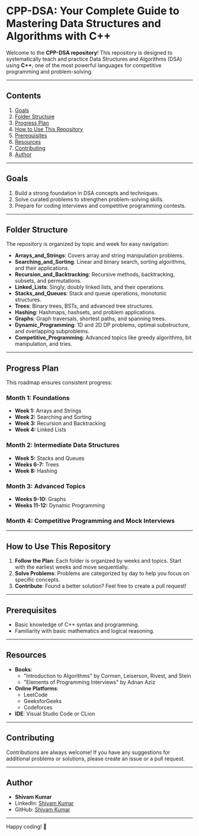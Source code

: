 # CPP-DSA: Your Complete Guide to Mastering Data Structures and Algorithms with C++

Welcome to the **CPP-DSA repository**! This repository is designed to systematically teach and practice Data Structures and Algorithms (DSA) using **C++**, one of the most powerful languages for competitive programming and problem-solving.

---

## **Contents**

1. [Goals](#goals)
2. [Folder Structure](#folder-structure)
3. [Progress Plan](#progress-plan)
4. [How to Use This Repository](#how-to-use-this-repository)
5. [Prerequisites](#prerequisites)
6. [Resources](#resources)
7. [Contributing](#contributing)
8. [Author](#author)

---

## **Goals**

1. Build a strong foundation in DSA concepts and techniques.
2. Solve curated problems to strengthen problem-solving skills.
3. Prepare for coding interviews and competitive programming contests.

---

## **Folder Structure**

The repository is organized by topic and week for easy navigation:

- **Arrays_and_Strings**:
  Covers array and string manipulation problems.
- **Searching_and_Sorting**:
  Linear and binary search, sorting algorithms, and their applications.
- **Recursion_and_Backtracking**:
  Recursive methods, backtracking, subsets, and permutations.
- **Linked_Lists**:
  Singly, doubly linked lists, and their operations.
- **Stacks_and_Queues**:
  Stack and queue operations, monotonic structures.
- **Trees**:
  Binary trees, BSTs, and advanced tree structures.
- **Hashing**:
  Hashmaps, hashsets, and problem applications.
- **Graphs**:
  Graph traversals, shortest paths, and spanning trees.
- **Dynamic_Programming**:
  1D and 2D DP problems, optimal substructure, and overlapping subproblems.
- **Competitive_Programming**:
  Advanced topics like greedy algorithms, bit manipulation, and tries.

---

## **Progress Plan**

This roadmap ensures consistent progress:

### **Month 1: Foundations**

- **Week 1:** Arrays and Strings
- **Week 2:** Searching and Sorting
- **Week 3:** Recursion and Backtracking
- **Week 4:** Linked Lists

### **Month 2: Intermediate Data Structures**

- **Week 5:** Stacks and Queues
- **Weeks 6-7:** Trees
- **Week 8:** Hashing

### **Month 3: Advanced Topics**

- **Weeks 9-10:** Graphs
- **Weeks 11-12:** Dynamic Programming

### **Month 4: Competitive Programming and Mock Interviews**

---

## **How to Use This Repository**

1. **Follow the Plan**: Each folder is organized by weeks and topics. Start with the earliest weeks and move sequentially.
2. **Solve Problems**: Problems are categorized by day to help you focus on specific concepts.
3. **Contribute**: Found a better solution? Feel free to create a pull request!

---

## **Prerequisites**

- Basic knowledge of C++ syntax and programming.
- Familiarity with basic mathematics and logical reasoning.

---

## **Resources**

- **Books**:
  - "Introduction to Algorithms" by Cormen, Leiserson, Rivest, and Stein
  - "Elements of Programming Interviews" by Adnan Aziz
- **Online Platforms**:
  - LeetCode
  - GeeksforGeeks
  - Codeforces
- **IDE**: Visual Studio Code or CLion

---

## **Contributing**

Contributions are always welcome! If you have any suggestions for additional problems or solutions, please create an issue or a pull request.

---

## **Author**

- **Shivam Kumar**
- LinkedIn: [Shivam Kumar](https://www.linkedin.com/in/shivam-kumar-946614277/)
- GitHub: [Shivam Kumar](https://github.com/SHIVAM-KUMAR-59)

---

Happy coding! 🚀
